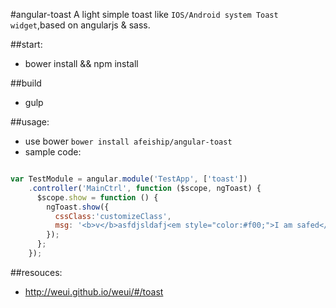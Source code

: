 #angular-toast
A light simple toast like `IOS/Android system Toast widget`,based on angularjs &amp; sass.


##start:
+ bower install && npm install

##build
+ gulp

##usage:
+ use bower `bower install afeiship/angular-toast`
+ sample code:
```javascript

var TestModule = angular.module('TestApp', ['toast'])
    .controller('MainCtrl', function ($scope, ngToast) {
      $scope.show = function () {
        ngToast.show({
          cssClass:'customizeClass',
          msg: '<b>v</b>asfdjsldafj<em style="color:#f00;">I am safed</em>!'
        });
      };
    });

```

##resouces:
+ http://weui.github.io/weui/#/toast

